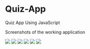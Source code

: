 # Quiz-App
Quiz App Using JavaScript

Screenshots of the working application

<img src="https://github.com/nandishwar001/Quiz-App/blob/master/Screenshots/Quiz-App-1.JPG">
<img src="https://github.com/nandishwar001/Quiz-App/blob/master/Screenshots/Quiz-App-2.JPG">
<img src="https://github.com/nandishwar001/Quiz-App/blob/master/Screenshots/Quiz-App-3.JPG">
<img src="https://github.com/nandishwar001/Quiz-App/blob/master/Screenshots/Quiz-App-4.JPG">
<img src="https://github.com/nandishwar001/Quiz-App/blob/master/Screenshots/Quiz-App-5.JPG">
<img src="https://github.com/nandishwar001/Quiz-App/blob/master/Screenshots/Quiz-App-6.JPG">



